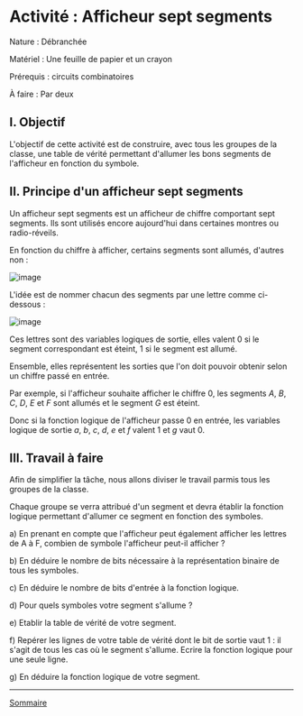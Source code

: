 # Activité : Afficheur sept segments

Nature : Débranchée

Matériel : Une feuille de papier et un crayon

Prérequis : circuits combinatoires

À faire : Par deux

## I. Objectif

L'objectif de cette activité est de construire, avec tous les groupes de la classe, une table de vérité permettant d'allumer les bons segments de l'afficheur en fonction du symbole.

## II. Principe d'un afficheur sept segments

Un afficheur sept segments est un afficheur de chiffre comportant sept segments. Ils sont utilisés encore aujourd'hui dans certaines montres ou radio-réveils.

En fonction du chiffre à afficher, certains segments sont allumés, d'autres non :

![image](./img/afficheur_sept_segments.png)

L'idée est de nommer chacun des segments par une lettre comme ci-dessous :

![image](./img/afficheur_sept_segments_nommes.png)

Ces lettres sont des variables logiques de sortie, elles valent $0$ si le segment correspondant est éteint, $1$ si le segment est allumé.

Ensemble, elles représentent les sorties que l'on doit pouvoir obtenir selon un chiffre passé en entrée.

Par exemple, si l'afficheur souhaite afficher le chiffre $0$, les segments $A$, $B$, $C$, $D$, $E$ et $F$ sont allumés et le segment $G$ est éteint.

Donc si la fonction logique de l'afficheur passe $0$ en entrée, les variables logique de sortie $a$, $b$, $c$, $d$, $e$ et $f$ valent $1$ et $g$ vaut $0$.

## III. Travail à faire

Afin de simplifier la tâche, nous allons diviser le travail parmis tous les groupes de la classe.

Chaque groupe se verra attribué d'un segment et devra établir la fonction logique permettant d'allumer ce segment en fonction des symboles.

a) En prenant en compte que l'afficheur peut également afficher les lettres de A à F, combien de symbole l'afficheur peut-il afficher ?

b) En déduire le nombre de bits nécessaire à la représentation binaire de tous les symboles.

c) En déduire le nombre de bits d'entrée à la fonction logique.

d) Pour quels symboles votre segment s'allume ?

e) Etablir la table de vérité de votre segment.

f) Repérer les lignes de votre table de vérité dont le bit de sortie vaut $1$ : il s'agit de tous les cas où le segment s'allume. Ecrire la fonction logique pour une seule ligne.

g) En déduire la fonction logique de votre segment.

__________________

[Sommaire](./../../README.md)

